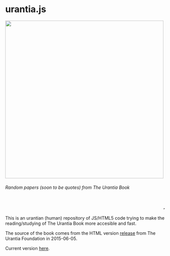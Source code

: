 # urantia.js
<img src="http://thedialog.org/wp-content/uploads/2014/03/0307.Lentini.art_.jpg" width="500px;">
<h6>Random papers (soon to be quotes) from The Urantia Book</h6>
<br>
<marquee>~~~~~~~~~~~</marquee>
<p>This is an urantian (human) repository of JS/HTML5 code trying to make the reading/studying of The Urantia Book more accesible and fast.</p>
<p>The source of the book comes from the HTML version <a href="http://www.urantia.org/urantia-book/download-text-urantia-book" target="_blank">release</a> from The Urantia Foundation in 2015-06-05.</p>


<p>Current version <a href="http://594727294.github.io/urantia.js/urantia.html" target="_blank">here</a>.</p>